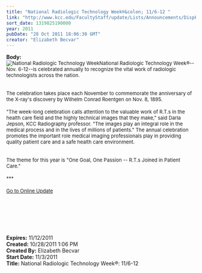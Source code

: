 ```yaml
---
title: "National Radiologic Technology Week®&colon; 11/6-12 "
link: "http://www.kcc.edu/FacultyStaff/update/Lists/Announcements/DispForm.aspx?ID=499"
sort_date: 1319825190000
year: 2011
pubDate: "28 Oct 2011 18:06:30 GMT"
creator: "Elizabeth Becvar"
---
```


<div><b>Body:</b> <div class="ExternalClassFB27E99C901249D4A270E4A450BE627A">
<div><font size="2"><img alt="National Radiologic Technology Week" src="/FacultyStaff/update/PublishingImages/NRTW11_Poster_small.jpg" />National Radiologic Technology Week®--Nov. 6-12--is celebrated annually to recognize the vital work of radiologic technologists across the nation.</font></div>
<div><font size="2"><br /> </div></font>
<div><font size="2">The celebration takes place each November to commemorate the anniversary of the X-ray's discovery by Wilhelm Conrad Roentgen on Nov. 8, 1895.</font></div>
<div><br /><font size="2">&quot;The week-long celebration calls attention to the valuable work of R.T.s in the health care field and the highly technical images that they make,&quot; said Darla Jepson, KCC Radiography professor. &quot;The images play an integral role in the medical process and in the lives of millions of patients.&quot; The annual celebration promotes the important role medical imaging professionals play in providing quality patient care and a safe health care environment.</font></div>
<div><font size="2"><br /> </div></font>
<div><font size="2">The theme for this year is &quot;One Goal, One Passion -- R.T.s Joined in Patient Care.&quot;</font></div>
<div><font size="2"></font> </div>
<div><font size="2">***</font></div>
<div><font size="2"></font> </div>
<div><font size="2"><a href="/FacultyStaff/update/Pages/dailyupdate.aspx">Go to Online Update</a></font><font size="2"></font></div>
<div><font size="2"></font> </div>
<p><font size="2"></font> </p>
<p><font size="2"> </p>
<div><br /></div></font></div></div>
<div><b>Expires:</b> 11/12/2011</div>
<div><b>Created:</b> 10/28/2011 1:06 PM</div>
<div><b>Created By:</b> Elizabeth Becvar</div>
<div><b>Start Date:</b> 11/3/2011</div>
<div><b>Title:</b> National Radiologic Technology Week®: 11/6-12 </div>
